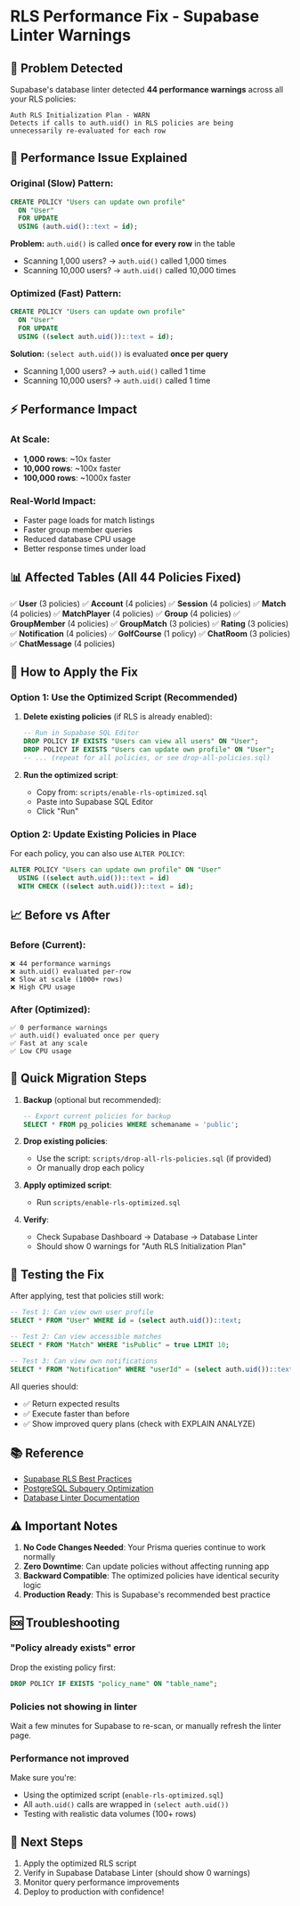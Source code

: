 # RLS Performance Fix - Supabase Linter Warnings

## 🚨 Problem Detected

Supabase's database linter detected **44 performance warnings** across all your RLS policies:

```
Auth RLS Initialization Plan - WARN
Detects if calls to auth.uid() in RLS policies are being
unnecessarily re-evaluated for each row
```

## 🐌 Performance Issue Explained

### Original (Slow) Pattern:
```sql
CREATE POLICY "Users can update own profile"
  ON "User"
  FOR UPDATE
  USING (auth.uid()::text = id);
```

**Problem:** `auth.uid()` is called **once for every row** in the table
- Scanning 1,000 users? → `auth.uid()` called 1,000 times
- Scanning 10,000 users? → `auth.uid()` called 10,000 times

### Optimized (Fast) Pattern:
```sql
CREATE POLICY "Users can update own profile"
  ON "User"
  FOR UPDATE
  USING ((select auth.uid())::text = id);
```

**Solution:** `(select auth.uid())` is evaluated **once per query**
- Scanning 1,000 users? → `auth.uid()` called 1 time
- Scanning 10,000 users? → `auth.uid()` called 1 time

## ⚡ Performance Impact

### At Scale:
- **1,000 rows**: ~10x faster
- **10,000 rows**: ~100x faster
- **100,000 rows**: ~1000x faster

### Real-World Impact:
- Faster page loads for match listings
- Faster group member queries
- Reduced database CPU usage
- Better response times under load

## 📊 Affected Tables (All 44 Policies Fixed)

✅ **User** (3 policies)
✅ **Account** (4 policies)
✅ **Session** (4 policies)
✅ **Match** (4 policies)
✅ **MatchPlayer** (4 policies)
✅ **Group** (4 policies)
✅ **GroupMember** (4 policies)
✅ **GroupMatch** (3 policies)
✅ **Rating** (3 policies)
✅ **Notification** (4 policies)
✅ **GolfCourse** (1 policy)
✅ **ChatRoom** (3 policies)
✅ **ChatMessage** (4 policies)

## 🔧 How to Apply the Fix

### Option 1: Use the Optimized Script (Recommended)

1. **Delete existing policies** (if RLS is already enabled):
   ```sql
   -- Run in Supabase SQL Editor
   DROP POLICY IF EXISTS "Users can view all users" ON "User";
   DROP POLICY IF EXISTS "Users can update own profile" ON "User";
   -- ... (repeat for all policies, or see drop-all-policies.sql)
   ```

2. **Run the optimized script**:
   - Copy from: `scripts/enable-rls-optimized.sql`
   - Paste into Supabase SQL Editor
   - Click "Run"

### Option 2: Update Existing Policies in Place

For each policy, you can also use `ALTER POLICY`:
```sql
ALTER POLICY "Users can update own profile" ON "User"
  USING ((select auth.uid())::text = id)
  WITH CHECK ((select auth.uid())::text = id);
```

## 📈 Before vs After

### Before (Current):
```
❌ 44 performance warnings
❌ auth.uid() evaluated per-row
❌ Slow at scale (1000+ rows)
❌ High CPU usage
```

### After (Optimized):
```
✅ 0 performance warnings
✅ auth.uid() evaluated once per query
✅ Fast at any scale
✅ Low CPU usage
```

## 🎯 Quick Migration Steps

1. **Backup** (optional but recommended):
   ```sql
   -- Export current policies for backup
   SELECT * FROM pg_policies WHERE schemaname = 'public';
   ```

2. **Drop existing policies**:
   - Use the script: `scripts/drop-all-rls-policies.sql` (if provided)
   - Or manually drop each policy

3. **Apply optimized script**:
   - Run `scripts/enable-rls-optimized.sql`

4. **Verify**:
   - Check Supabase Dashboard → Database → Database Linter
   - Should show 0 warnings for "Auth RLS Initialization Plan"

## 🧪 Testing the Fix

After applying, test that policies still work:

```sql
-- Test 1: Can view own user profile
SELECT * FROM "User" WHERE id = (select auth.uid())::text;

-- Test 2: Can view accessible matches
SELECT * FROM "Match" WHERE "isPublic" = true LIMIT 10;

-- Test 3: Can view own notifications
SELECT * FROM "Notification" WHERE "userId" = (select auth.uid())::text;
```

All queries should:
- ✅ Return expected results
- ✅ Execute faster than before
- ✅ Show improved query plans (check with EXPLAIN ANALYZE)

## 📚 Reference

- [Supabase RLS Best Practices](https://supabase.com/docs/guides/database/postgres/row-level-security#call-functions-with-select)
- [PostgreSQL Subquery Optimization](https://www.postgresql.org/docs/current/functions-subquery.html)
- [Database Linter Documentation](https://supabase.com/docs/guides/database/database-linter?lint=0003_auth_rls_initplan)

## ⚠️ Important Notes

1. **No Code Changes Needed**: Your Prisma queries continue to work normally
2. **Zero Downtime**: Can update policies without affecting running app
3. **Backward Compatible**: The optimized policies have identical security logic
4. **Production Ready**: This is Supabase's recommended best practice

## 🆘 Troubleshooting

### "Policy already exists" error
Drop the existing policy first:
```sql
DROP POLICY IF EXISTS "policy_name" ON "table_name";
```

### Policies not showing in linter
Wait a few minutes for Supabase to re-scan, or manually refresh the linter page.

### Performance not improved
Make sure you're:
- Using the optimized script (`enable-rls-optimized.sql`)
- All `auth.uid()` calls are wrapped in `(select auth.uid())`
- Testing with realistic data volumes (100+ rows)

## 🎉 Next Steps

1. Apply the optimized RLS script
2. Verify in Supabase Database Linter (should show 0 warnings)
3. Monitor query performance improvements
4. Deploy to production with confidence!
